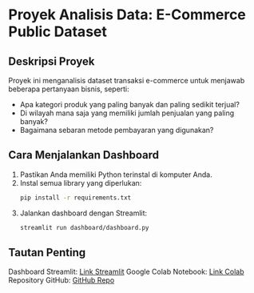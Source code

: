 # Proyek Analisis Data: E-Commerce Public Dataset

## Deskripsi Proyek
Proyek ini menganalisis dataset transaksi e-commerce untuk menjawab beberapa pertanyaan bisnis, seperti:
- Apa kategori produk yang paling banyak dan paling sedikit terjual?
- Di wilayah mana saja yang memiliki jumlah penjualan yang paling banyak?
- Bagaimana sebaran metode pembayaran yang digunakan?

## Cara Menjalankan Dashboard
1. Pastikan Anda memiliki Python terinstal di komputer Anda.
2. Instal semua library yang diperlukan:
   ```bash
   pip install -r requirements.txt
3. Jalankan dashboard dengan Streamlit:
   ```bash
   streamlit run dashboard/dashboard.py

## Tautan Penting
Dashboard Streamlit: [Link Streamlit](https://zt692dma8czfhprcp9yrlz.streamlit.app/)
Google Colab Notebook: [Link Colab](https://colab.research.google.com/drive/14RFjeLylrd32jCtFmFEXUB_0bnCHVicn?usp=sharing)
Repository GitHub: [GitHub Repo](https://github.com/rezaalra/dicoding-proyek-analisis-data/)

